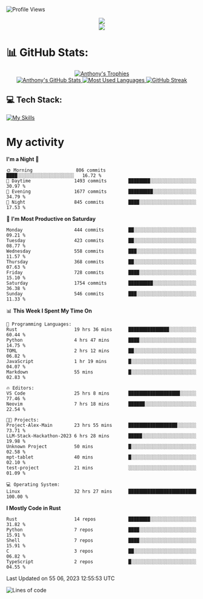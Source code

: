 
![Profile Views](https://komarev.com/ghpvc/?username=anthonymichaeltdm&label=Profile%20views&color=0e75b6&style=flat)

<!--profile banner-->
<div align="center">
  <img src="https://svg-banners.vercel.app/api?type=typeWriter&text1=Anthony%20Rubick&width=800&height=150" />
</div>

<!--profile views-->
<div align="center">
  <a href="https://u8views.com/github/AnthonyMichaelTDM">
    <img src="https://u8views.com/api/v1/github/profiles/68485672/views/day-week-month-total-count.svg">
  </a>
</div>

# 📊 GitHub Stats:

<!--trophies https://github.com/ryo-ma/github-profile-trophy -->
<div align="center"> 
  <a href="https://github.com/ryo-ma/github-profile-trophy">
    <picture>
      <source
        srcset="https://github-profile-trophy.vercel.app/?username=anthonymichaeltdm&theme=gitdimmed&no-frame=true&no-bg=true&column=-1"
        media="(prefers-color-scheme: dark)"
      />
      <source
        srcset="https://github-profile-trophy.vercel.app/?username=anthonymichaeltdm&theme=_____&no-frame=true&no-bg=true&column=-1"
        media="(prefers-color-scheme: light), (prefers-color-scheme: no-preference)"
      />
      <img src="https://github-profile-trophy.vercel.app/?username=anthonymichaeltdm&theme=gitdimmed&no-frame=true&no-bg=true&column=-1" alt="Anthony's Trophies" />
    </picture>
  </a>
</div>

<div align="center">
  <a href="https://github.com/anuraghazra/github-readme-stats">
    <picture>
      <source
        srcset="https://github-readme-stats.vercel.app/api?username=anthonymichaeltdm&show_icons=true&locale=en&theme=github_dark_dimmed&count_private=true&hide_border=true&include_all_commits=true"
        media="(prefers-color-scheme: dark)"
      />
      <source
        srcset="https://github-readme-stats.vercel.app/api?username=anthonymichaeltdm&show_icons=true&locale=en&theme=___&count_private=true&hide_border=true&include_all_commits=true"
        media="(prefers-color-scheme: light), (prefers-color-scheme: no-preference)"
      />
      <img src="https://github-readme-stats.vercel.app/api?username=anthonymichaeltdm&show_icons=true&locale=en&theme=github_dark_dimmed&count_private=true&hide_border=true&include_all_commits=true" alt="Anthony's GitHub Stats" />
    </picture>
  </a>
  
  <!--most used languages-->
  <a href="https://github.com/anuraghazra/github-readme-stats">
    <picture>
      <source
        srcset="https://github-readme-stats.vercel.app/api/top-langs?username=anthonymichaeltdm&show_icons=true&locale=en&layout=compact&theme=github_dark_dimmed&langs_count=8&count_private=true&size_weight=0.5&count_weight=0.5&hide_border=true"
        media="(prefers-color-scheme: dark)"
      />
      <source
        srcset="https://github-readme-stats.vercel.app/api/top-langs?username=anthonymichaeltdm&show_icons=true&locale=en&layout=compact&theme=____&langs_count=8&count_private=true&size_weight=0.5&count_weight=0.5&hide_border=true"
        media="(prefers-color-scheme: light), (prefers-color-scheme: no-preference)"
      />
      <img src="https://github-readme-stats.vercel.app/api/top-langs?username=anthonymichaeltdm&show_icons=true&locale=en&layout=compact&theme=github_dark_dimmed&langs_count=8&count_private=true&size_weight=0.5&count_weight=0.5&hide_border=true" alt="Most Used Languages" />
    </picture>
  </a>
  
  <!--streak https://git.io/streak-stats -->
  <a href="https://git.io/streak-stats">
    <picture>
      <source
        srcset="https://streak-stats.demolab.com?user=AnthonyMichaelTDM&theme=one-dark-pro&hide_border=true"
        media="(prefers-color-scheme: dark)"
      />
      <source
        srcset="https://streak-stats.demolab.com?user=AnthonyMichaelTDM&theme=_____&hide_border=true"
        media="(prefers-color-scheme: light), (prefers-color-scheme: no-preference)"
      />
      <img src="https://streak-stats.demolab.com?user=AnthonyMichaelTDM&theme=one-dark-pro&hide_border=true" alt="GitHub Streak" />
    </picture>
  </a>
</div>

<!--favorite languages and tools, and most used langs-->
## 💻 Tech Stack:

[![My Skills](https://skillicons.dev/icons?i=rust,actix,aws,github,githubactions,git,linux,bash,cpp,docker,java,latex,md,neovim,postgres,py,regex,vscode&theme=dark&perline=6)](https://skillicons.dev#gh-dark-mode-only)

# My activity

<!--START_SECTION:activity-->

<!--END_SECTION:activity-->

<!-- weekly activity https://github.com/AnthonyMichaelTDM/waka-readme-stats -->
<!--START_SECTION:waka-->
**I'm a Night 🦉** 

```text
🌞 Morning                806 commits         ████░░░░░░░░░░░░░░░░░░░░░   16.72 % 
🌆 Daytime                1493 commits        ████████░░░░░░░░░░░░░░░░░   30.97 % 
🌃 Evening                1677 commits        █████████░░░░░░░░░░░░░░░░   34.79 % 
🌙 Night                  845 commits         ████░░░░░░░░░░░░░░░░░░░░░   17.53 % 
```
📅 **I'm Most Productive on Saturday** 

```text
Monday                   444 commits         ██░░░░░░░░░░░░░░░░░░░░░░░   09.21 % 
Tuesday                  423 commits         ██░░░░░░░░░░░░░░░░░░░░░░░   08.77 % 
Wednesday                558 commits         ███░░░░░░░░░░░░░░░░░░░░░░   11.57 % 
Thursday                 368 commits         ██░░░░░░░░░░░░░░░░░░░░░░░   07.63 % 
Friday                   728 commits         ████░░░░░░░░░░░░░░░░░░░░░   15.10 % 
Saturday                 1754 commits        █████████░░░░░░░░░░░░░░░░   36.38 % 
Sunday                   546 commits         ███░░░░░░░░░░░░░░░░░░░░░░   11.33 % 
```


📊 **This Week I Spent My Time On** 

```text
💬 Programming Languages: 
Rust                     19 hrs 36 mins      ███████████████░░░░░░░░░░   60.44 % 
Python                   4 hrs 47 mins       ████░░░░░░░░░░░░░░░░░░░░░   14.75 % 
TOML                     2 hrs 12 mins       ██░░░░░░░░░░░░░░░░░░░░░░░   06.82 % 
JavaScript               1 hr 19 mins        █░░░░░░░░░░░░░░░░░░░░░░░░   04.07 % 
Markdown                 55 mins             █░░░░░░░░░░░░░░░░░░░░░░░░   02.83 % 

🔥 Editors: 
VS Code                  25 hrs 8 mins       ███████████████████░░░░░░   77.46 % 
Neovim                   7 hrs 18 mins       ██████░░░░░░░░░░░░░░░░░░░   22.54 % 

🐱‍💻 Projects: 
Project-Alex-Main        23 hrs 55 mins      ██████████████████░░░░░░░   73.71 % 
LLM-Stack-Hackathon-2023 6 hrs 28 mins       █████░░░░░░░░░░░░░░░░░░░░   19.98 % 
Unknown Project          50 mins             █░░░░░░░░░░░░░░░░░░░░░░░░   02.58 % 
mpt-tablet               40 mins             █░░░░░░░░░░░░░░░░░░░░░░░░   02.10 % 
test-project             21 mins             ░░░░░░░░░░░░░░░░░░░░░░░░░   01.09 % 

💻 Operating System: 
Linux                    32 hrs 27 mins      █████████████████████████   100.00 % 
```

**I Mostly Code in Rust** 

```text
Rust                     14 repos            ████████░░░░░░░░░░░░░░░░░   31.82 % 
Python                   7 repos             ████░░░░░░░░░░░░░░░░░░░░░   15.91 % 
Shell                    7 repos             ████░░░░░░░░░░░░░░░░░░░░░   15.91 % 
C                        3 repos             ██░░░░░░░░░░░░░░░░░░░░░░░   06.82 % 
TypeScript               2 repos             █░░░░░░░░░░░░░░░░░░░░░░░░   04.55 % 
```




 Last Updated on 55 06, 2023 12:55:53 UTC
<!--END_SECTION:waka-->

<!--START_SECTION:loc-->
![Lines of code](https://img.shields.io/badge/From%20Hello%20World%20I%27ve%20Written-12.3%20million%20lines%20of%20code-blue)


<!--END_SECTION:loc-->
